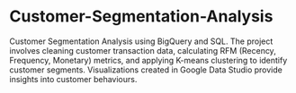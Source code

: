 # Customer-Segmentation-Analysis
Customer Segmentation Analysis using BigQuery and SQL. The project involves cleaning customer transaction data, calculating RFM (Recency, Frequency, Monetary) metrics, and applying K-means clustering to identify customer segments. Visualizations created in Google Data Studio provide insights into customer behaviours.
